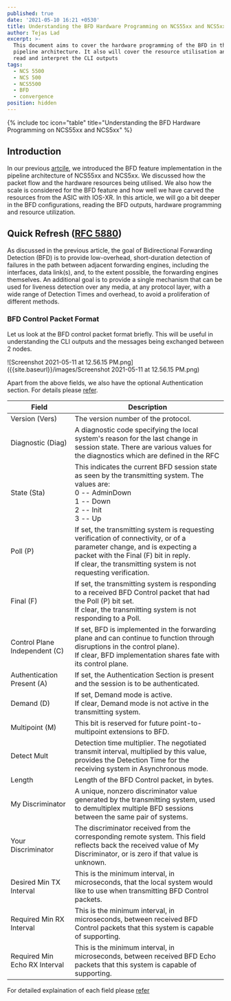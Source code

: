 ```yaml
---
published: true
date: '2021-05-10 16:21 +0530'
title: Understanding the BFD Hardware Programming on NCS55xx and NCS5xx
author: Tejas Lad
excerpt: >-
  This document aims to cover the hardware programming of the BFD in the NCS55xx
  pipeline architecture. It also will cover the resource utilisation and  how to
  read and interpret the CLI outputs
tags:
  - NCS 5500
  - NCS 500
  - NCS5500
  - BFD
  - convergence
position: hidden
---
```

{% include toc icon="table" title="Understanding the BFD Hardware Programming on NCS55xx and NCS5xx" %} 

## Introduction

In our previous [artcile](https://xrdocs.io/ncs5500/tutorials/bfd-architecture-on-ncs5500-and-ncs500/), we introduced the BFD feature implementation in the pipeline architecture of NCS55xx and NCS5xx. We discussed how the packet flow and the hardware resources being utilised. We also how the scale is considered for the BFD feature and how well we have carved the resources from the ASIC with IOS-XR. In this article, we will go a bit deeper in the BFD configurations, reading the BFD outputs, hardware programming and resource utilization.

## Quick Refresh ([RFC 5880](https://datatracker.ietf.org/doc/html/rfc5880))

As discussed in the previous article, the goal of Bidirectional Forwarding Detection (BFD) is to provide low-overhead, short-duration detection of failures in the path between adjacent forwarding engines, including the interfaces, data link(s), and, to the extent possible, the forwarding engines themselves. An additional goal is to provide a single mechanism that can be used for liveness detection over any media, at any protocol layer, with a wide range of Detection Times and overhead, to avoid a proliferation of different methods.

### BFD Control Packet Format

Let us look at the BFD control packet format briefly. This will be useful in understanding the CLI outputs and the messages being exchanged between 2 nodes. 

![Screenshot 2021-05-11 at 12.56.15 PM.png]({{site.baseurl}}/images/Screenshot 2021-05-11 at 12.56.15 PM.png)

Apart from the above fields, we also have the optional Authentication section. For details please [refer](https://datatracker.ietf.org/doc/html/rfc5880).

| Field                         | Description                                                                                                                                                                                                                             |
|-------------------------------|-----------------------------------------------------------------------------------------------------------------------------------------------------------------------------------------------------------------------------------------|
| Version (Vers)                | The version number of the protocol.                                                                                                                                                                                                     |
| Diagnostic (Diag)             | A diagnostic code specifying the local system's reason for the last change in session state. There are various values for the diagnostics which are defined in the RFC                                                                  |
| State (Sta)                   | This indicates the current BFD session state as seen by the transmitting system. The values are:<br>0 -- AdminDown<br>1 -- Down<br>2 -- Init<br>3 -- Up                                                                                 |
| Poll (P)                      | If set, the transmitting system is requesting verification of connectivity, or of a parameter change, and is expecting a packet with the Final (F) bit in reply.  <br>If clear, the transmitting system is not requesting verification. |
| Final (F)                     | If set, the transmitting system is responding to a received BFD Control packet that had the Poll (P) bit set.  <br>If clear, the transmitting system is not responding to a Poll.                                                       |
| Control Plane Independent (C) | If set, BFD is implemented in the forwarding plane and can continue to function through disruptions in the control plane).  <br>If clear, BFD implementation shares fate with its control plane.                                        |
| Authentication Present (A)    | If set, the Authentication Section is present and the session is to be authenticated.                                                                                                                                                   |
| Demand (D)                    | If set, Demand mode is active.<br>If clear, Demand mode is not active in the transmitting system.                                                                                                                                       |
| Multipoint (M)                | This bit is reserved for future point-to-multipoint extensions to BFD.                                                                                                                                                                  |
| Detect Mult                   | Detection time multiplier. The negotiated transmit interval, multiplied by this value, provides the Detection Time for the receiving system in Asynchronous mode.                                                                       |
| Length                        | Length of the BFD Control packet, in bytes.                                                                                                                                                                                             |
| My Discriminator              | A unique, nonzero discriminator value generated by the transmitting system, used to demultiplex multiple BFD sessions between the same pair of systems.                                                                                 |
| Your Discriminator            | The discriminator received from the corresponding remote system. This field reflects back the received value of My Discriminator, or is zero if that value is unknown.                                                                  |
| Desired Min TX Interval       | This is the minimum interval, in microseconds, that the local system would like to use when transmitting BFD Control packets.                                                                                                           |
| Required Min RX Interval      | This is the minimum interval, in microseconds, between received BFD Control packets that this system is capable of supporting.                                                                                                          |
| Required Min Echo RX Interval | This is the minimum interval, in microseconds, between received BFD Echo packets that this system is capable of supporting.                                                                                                              |

For detailed explaination of each field please [refer](https://datatracker.ietf.org/doc/html/rfc5880)



